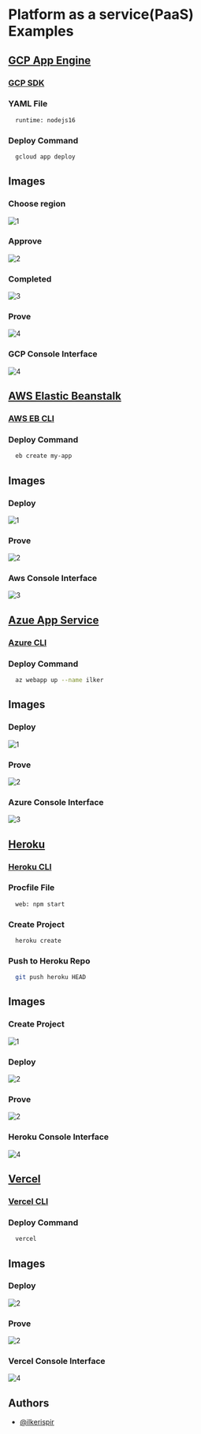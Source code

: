 # Platform as a service(PaaS) Examples

## [GCP App Engine](https://cloud.google.com/appengine)

### [GCP SDK](https://cloud.google.com/sdk)

###  YAML File
```bash
  runtime: nodejs16
```

###  Deploy Command
```bash
  gcloud app deploy
```
## Images
### Choose region
![1](images/app-engine/1.png)

### Approve
![2](images/app-engine/2.png)

### Completed
![3](images/app-engine/3.png)

### Prove
![4](images/app-engine/4.png)

### GCP Console Interface
![4](images/app-engine/5.png)

## [AWS Elastic Beanstalk](https://aws.amazon.com/elasticbeanstalk/)

### [AWS EB CLI](https://docs.aws.amazon.com/elasticbeanstalk/latest/dg/eb-cli3-install.html)

###  Deploy Command
```bash
  eb create my-app
```
## Images
### Deploy
![1](images/elastic-beanstalk/1.png)

### Prove
![2](images/elastic-beanstalk/2.png)

### Aws Console Interface
![3](images/elastic-beanstalk/3.png)

## [Azue App Service](https://azure.microsoft.com/en-us/services/app-service/)

### [Azure CLI](https://docs.microsoft.com/en-us/cli/azure/)

###  Deploy Command
```bash
  az webapp up --name ilker
```
## Images
### Deploy
![1](images/app-service/1.png)

### Prove
![2](images/app-service/2.png)

### Azure Console Interface
![3](images/app-service/3.png)

## [Heroku](https://www.heroku.com/)

### [Heroku CLI](https://devcenter.heroku.com/articles/heroku-cli)

###  Procfile File
```bash
  web: npm start
```
###  Create Project
```bash
  heroku create
```

###  Push to Heroku Repo
```bash
  git push heroku HEAD
```
## Images
### Create Project
![1](images/heroku/1.png)

### Deploy
![2](images/heroku/2.png)

### Prove
![2](images/heroku/3.png)

### Heroku Console Interface
![4](images/heroku/4.png)

## [Vercel](https://vercel.com/)

### [Vercel CLI](https://vercel.com/)

###  Deploy Command
```bash
  vercel
```
## Images

### Deploy
![2](images/vercel/1.png)

### Prove
![2](images/vercel/2.png)

### Vercel Console Interface
![4](images/vercel/3.png)

## Authors
- [@ilkerispir](https://www.github.com/ilkerispir)